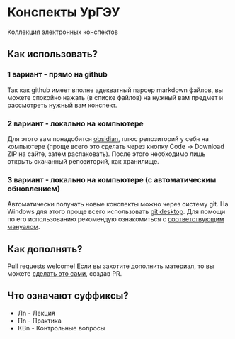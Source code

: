 # Конспекты УрГЭУ

Коллекция электронных конспектов

## Как использовать?

### 1 вариант - прямо на github

Так как github имеет вполне адекватный парсер markdown файлов, вы можете спокойно нажать (в списке файлов) на нужный вам предмет и рассмотреть нужный вам конспект.

### 2 вариант - локально на компьютере

Для этого вам понадобится [obsidian](https://obsidian.md/), плюс репозиторий у себя на компьютере (проще всего это сделать через кнопку Code -> Download ZIP на сайте, затем распаковать).
После этого необходимо лишь открыть скачанный репозиторий, как хранилище.

### 3 вариант - локально на компьютере (с автоматическим обновлением)

Автоматически получать новые конспекты можно через систему git. На Windows для этого проще всего использовать [git desktop](https://desktop.github.com/). Для помощи по его использованию рекомендую ознакомиться с [соответствующим мануалом](https://help.github.com/desktop/).

## Как дополнять?

Pull requests welcome!
Если вы захотите дополнить материал, то вы можете [сделать это сами](https://docs.github.com/en/pull-requests/collaborating-with-pull-requests/proposing-changes-to-your-work-with-pull-requests/creating-a-pull-request), создав PR.

## Что означают суффиксы?

- Лn - Лекция
- Пn - Практика
- КВn - Контрольные вопросы

